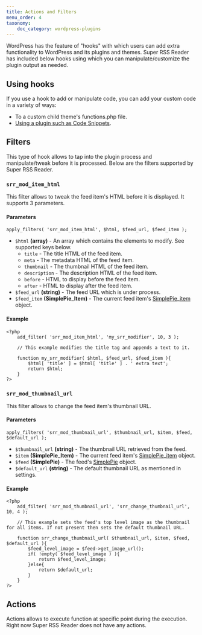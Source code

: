```yaml
---
title: Actions and Filters
menu_order: 4
taxonomy:
    doc_category: wordpress-plugins
---
```


WordPress has the feature of "hooks" with which users can add extra functionality to WordPress and its plugins and themes. Super RSS Reader has included below hooks using which you can manipulate/customize the plugin output as needed.

## Using hooks

If you use a hook to add or manipulate code, you can add your custom code in a variety of ways:

* To a custom child theme's functions.php file.
* [Using a plugin such as Code Snippets](https://www.aakashweb.com/articles/best-methods-to-insert-custom-php-code-in-wordpress/).

## Filters

This type of hook allows to tap into the plugin process and manipulate/tweak before it is processed. Below are the filters supported by Super RSS Reader.

### `srr_mod_item_html`

This filter allows to tweak the feed item's HTML before it is displayed. It supports 3 parameters.

#### Parameters

    apply_filters( 'srr_mod_item_html', $html, $feed_url, $feed_item );

* `$html` __(array)__ - An array which contains the elements to modify. See supported keys below.
    * `title` - The title HTML of the feed item.
    * `meta` - The metadata HTML of the feed item.
    * `thumbnail` - The thumbnail HTML of the feed item.
    * `description` - The description HTML of the feed item.
    * `before` - HTML to display before the feed item.
    * `after` - HTML to display after the feed item.
* `$feed_url` __(string)__ - The feed URL which is under process.
* `$feed_item` __(SimplePie_Item)__ - The current feed item's [SimplePie_item](http://simplepie.org/wiki/reference/simplepie_item/start) object.

#### Example

    <?php
        add_filter( 'srr_mod_item_html', 'my_srr_modifier', 10, 3 );

        // This example modifies the title tag and appends a text to it.

        function my_srr_modifier( $html, $feed_url, $feed_item ){
            $html[ 'title' ] = $html[ 'title' ] . ' extra text';
            return $html;
        }
    ?>

### `srr_mod_thumbnail_url`

This filter allows to change the feed item's thumbnail URL.

#### Parameters

    apply_filters( 'srr_mod_thumbnail_url', $thumbnail_url, $item, $feed, $default_url );

* `$thumbnail_url` __(string)__ - The thumbnail URL retrieved from the feed.
* `$item` __(SimplePie_Item)__ - The current feed item's [SimplePie_item](http://simplepie.org/wiki/reference/simplepie_item/start) object.
* `$feed` __(SimplePie)__ - The feed's [SimplePie](http://simplepie.org/api/class-SimplePie.html) object.
* `$default_url` __(string)__ - The default thumbnail URL as mentioned in settings.

#### Example

    <?php
        add_filter( 'srr_mod_thumbnail_url', 'srr_change_thumbnail_url', 10, 4 );

        // This example sets the feed's top level image as the thumbnail for all items. If not present then sets the default thumbnail URL.

        function srr_change_thumbnail_url( $thumbnail_url, $item, $feed, $default_url ){
            $feed_level_image = $feed->get_image_url();
            if( !empty( $feed_level_image ) ){
                return $feed_level_image;
            }else{
                return $default_url;
            }
        }
    ?>

## Actions

Actions allows to execute function at specific point during the execution. Right now Super RSS Reader does not have any actions.